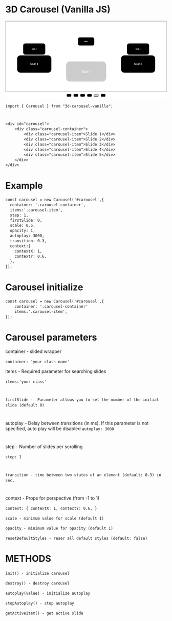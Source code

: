 # 3D Carousel (Vanilla JS)

![preview](https://github.com/DmytroKravchuk/3Dcarousel/blob/master/assets/preview.gif?raw=true)

    import { Carousel } from "3d-carousel-vanilla";
#
    <div id="carousel">
    	<div class="carousel-container">
    		<div class="carousel-item">Slide 1</div>
    		<div class="carousel-item">Slide 2</div>
    		<div class="carousel-item">Slide 3</div> 
    		<div class="carousel-item">Slide 4</div> 
    		<div class="carousel-item">Slide 5</div> 
    	</div>
    </div>

# Example
    const carousel = new Carousel('#carousel',{
      container: '.carousel-container',
      items:'.carousel-item',
      step: 1,
      firstSlide: 0,
      scale: 0.5,
      opacity: 1,
      autoplay: 3000,
      transition: 0.3,
      context:{
        contextX: 1,
        contextY: 0.6,
      },
    });

# Carousel initialize
    const carousel = new Carousel('#carousel',{
        container: '.carousel-container'
        items:'.carousel-item',
    });

# Carousel parameters
container - slided wrapper

`container: 'your class name'`

items - Required parameter for searching slides

 `items:'your class'`

#
`firstSlide -  Parameter allows you to set the number of the initial slide (default 0)`

#
autoplay - Delay between transitions (in ms). If this parameter is not specified, auto play will be disabled
    `autoplay: 3000`
    
#
step - Number of slides per scrolling

  `step: 1`

#
`transition - time between two states of an element (default: 0.3) in sec.`
#    
context - Props for perspective (from -1 to 1)

`context: {
   contextX: 1,
   contextY: 0.6,
 }`

`scale - minimum value for scale (default 1)`

`opacity - minimum value for opacity (default 1)`

`resetDefaultStyles - reser all default styles (default: false)`
# METHODS
`init() - initialize carousel`

`destroy() - destroy carousel`

`autoplay(value) - initialize autoplay`

`stopAutoplay() - stop autoplay`

`getActiveItem() - get active slide`
